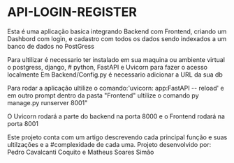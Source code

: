 # API-LOGIN-REGISTER
Esta é uma aplicação basica integrando Backend com Frontend, criando um Dashbord com login, e cadastro com todos os dados sendo indexados a um banco de dados no PostGress

Para ultilizar é necessario ter instalado em sua maquina ou ambiente virtual o postgress, django, # python, FastAPI e Uvicorn para fazer o acesso localmente
Em Backend/Config.py é necessario adicionar a URL da sua db

Para rodar a aplicação ultilize o comando:'uvicorn: app:FastAPI -- reload' e em outro prompt dentro da pasta "Frontend" ultilize o comando py manage.py runserver 8001"

O Uvicorn rodará a parte do backend na porta 8000 e o Frontend rodará na porta 8001

Este projeto conta com um artigo descrevendo cada principal função e suas ultilzações e a #complexidade de cada uma.
Projeto desenvolvido por: Pedro Cavalcanti Coquito e Matheus Soares Simão
